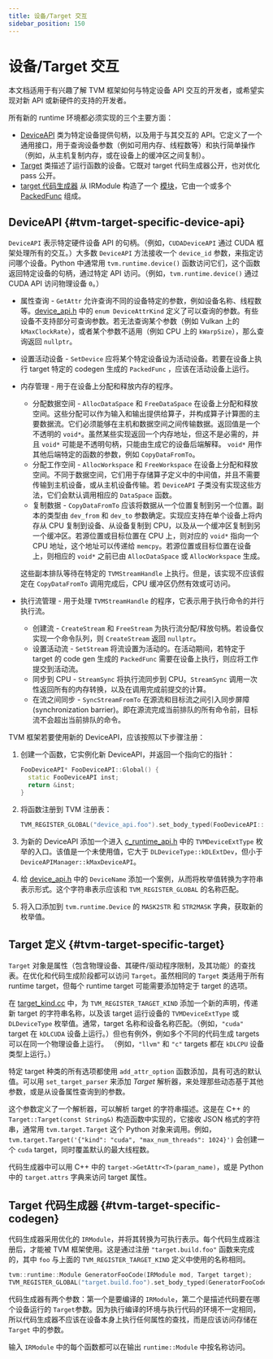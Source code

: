 ```yaml
---
title: 设备/Target 交互
sidebar_position: 150
---
```


# 设备/Target 交互

本文档适用于有兴趣了解 TVM 框架如何与特定设备 API 交互的开发者，或希望实现对新 API 或新硬件的支持的开发者。

所有新的 runtime 环境都必须实现的三个主要方面：

* [DeviceAPI](#tvm-target-specific-device-api) 类为特定设备提供句柄，以及用于与其交互的 API。它定义了一个通用接口，用于查询设备参数（例如可用内存、线程数等）和执行简单操作（例如，从主机复制内存，或在设备上的缓冲区之间复制）。
* [Target](#tvm-target-specific-target) 类描述了运行函数的设备。它既对 target 代码生成器公开，也对优化 pass 公开。
* [target 代码生成器](#tvm-target-specific-codegen) 从 IRModule 构造了一个 [模块](https://tvm.apache.org/docs/arch/runtime.html#tvm-runtime-system-module)，它由一个或多个 [PackedFunc](https://tvm.apache.org/docs/arch/runtime.html#tvm-runtime-system-packed-func) 组成。

## DeviceAPI {#tvm-target-specific-device-api}

`DeviceAPI` 表示特定硬件设备 API 的句柄。（例如，`CUDADeviceAPI` 通过 CUDA 框架处理所有的交互。）大多数 `DeviceAPI` 方法接收一个 `device_id` 参数，来指定访问哪个设备。Python 中通常用 `tvm.runtime.device()` 函数访问它们，这个函数返回特定设备的句柄，通过特定 API 访问。（例如，`tvm.runtime.device()` 通过 CUDA API 访问物理设备 `0`。）

* 属性查询 - `GetAttr` 允许查询不同的设备特定的参数，例如设备名称、线程数等。[device_api.h](https://github.com/apache/tvm/blob/main/include/tvm/runtime/device_api.h) 中的 `enum DeviceAttrKind` 定义了可以查询的参数。有些设备不支持部分可查询参数。若无法查询某个参数（例如 Vulkan 上的 `kMaxClockRate`），或者某个参数不适用（例如 CPU 上的 `kWarpSize`），那么查询返回 `nullptr`。
* 设置活动设备 - `SetDevice` 应将某个特定设备设为活动设备。若要在设备上执行 target 特定的 codegen 生成的 `PackedFunc` ，应该在活动设备上运行。
* 内存管理 - 用于在设备上分配和释放内存的程序。
   * 分配数据空间 - `AllocDataSpace` 和 `FreeDataSpace` 在设备上分配和释放空间。这些分配可以作为输入和输出提供给算子，并构成算子计算图的主要数据流。它们必须能够在主机和数据空间之间传输数据。返回值是一个不透明的 `void*`。虽然某些实现返回一个内存地址，但这不是必需的，并且 `void*` 可能是不透明句柄，只能由生成它的设备后端解释。 `void*` 用作其他后端特定的函数的参数，例如 `CopyDataFromTo`。
   * 分配工作空间 - `AllocWorkspace` 和 `FreeWorkspace` 在设备上分配和释放空间。不同于数据空间，它们用于存储算子定义中的中间值，并且不需要传输到主机设备，或从主机设备传输。若 `DeviceAPI` 子类没有实现这些方法，它们会默认调用相应的 `DataSpace` 函数。
   * 复制数据 - `CopyDataFromTo` 应该将数据从一个位置复制到另一个位置。副本的类型由 `dev_from` 和 `dev_to` 参数确定。实现应支持在单个设备上将内存从 CPU 复制到设备、从设备复制到 CPU，以及从一个缓冲区复制到另一个缓冲区。若源位置或目标位置在 CPU 上，则对应的 `void*` 指向一个 CPU 地址，这个地址可以传递给 `memcpy`。若源位置或目标位置在设备上，则相应的 `void*` 之前已由 `AllocDataSpace` 或 `AllocWorkspace` 生成。
   
   这些副本排队等待在特定的 `TVMStreamHandle` 上执行。但是，该实现不应该假定在 `CopyDataFromTo` 调用完成后，CPU 缓冲区仍然有效或可访问。
* 执行流管理 - 用于处理 `TVMStreamHandle` 的程序，它表示用于执行命令的并行执行流。
   * 创建流 - `CreateStream` 和 `FreeStream` 为执行流分配/释放句柄。若设备仅实现一个命令队列，则 `CreateStream` 返回 `nullptr`。
   * 设置活动流 - `SetStream` 将流设置为活动的。在活动期间，若特定于 target 的 code gen 生成的 `PackedFunc` 需要在设备上执行，则应将工作提交到活动流。
   * 同步到 CPU - `StreamSync` 将执行流同步到 CPU。`StreamSync` 调用一次性返回所有的内存转换，以及在调用完成前提交的计算。
   * 在流之间同步 - `SyncStreamFromTo` 在源流和目标流之间引入同步屏障 (synchronization barrier)。即在源流完成当前排队的所有命令前，目标流不会超出当前排队的命令。

TVM 框架若要使用新的 DeviceAPI，应该按照以下步骤注册：

1. 创建一个函数，它实例化新 DeviceAPI，并返回一个指向它的指针：

   ``` c++
   FooDeviceAPI* FooDeviceAPI::Global() {
     static FooDeviceAPI inst;
     return &inst;
   }
   ```

2. 将函数注册到 TVM 注册表：

   ``` c++
   TVM_REGISTER_GLOBAL("device_api.foo").set_body_typed(FooDeviceAPI::Global);
   ```

1. 为新的 DeviceAPI 添加一个进入 [c_runtime_api.h](https://github.com/apache/tvm/blob/main/include/tvm/runtime/c_runtime_api.h) 中的 `TVMDeviceExtType` 枚举的入口。该值是一个未使用值，它大于 `DLDeviceType::kDLExtDev`，但小于 `DeviceAPIManager::kMaxDeviceAPI`。
2. 给 [device_api.h](https://github.com/apache/tvm/blob/main/include/tvm/runtime/device_api.h) 中的 `DeviceName` 添加一个案例，从而将枚举值转换为字符串表示形式。这个字符串表示应该和 `TVM_REGISTER_GLOBAL` 的名称匹配。
3. 将入口添加到 `tvm.runtime.Device` 的 `MASK2STR` 和 `STR2MASK` 字典，获取新的枚举值。

## Target 定义 {#tvm-target-specific-target}

`Target` 对象是属性（包含物理设备、其硬件/驱动程序限制，及其功能）的查找表。在优化和代码生成阶段都可以访问 `Target`。虽然相同的 `Target` 类适用于所有 runtime target，但每个 runtime target 可能需要添加特定于 target 的选项。

在 [target_kind.cc](https://github.com/apache/tvm/blob/main/src/target/target_kind.cc) 中，为 `TVM_REGISTER_TARGET_KIND` 添加一个新的声明，传递新 target 的字符串名称，以及该 target 运行设备的 `TVMDeviceExtType` 或 `DLDeviceType` 枚举值。通常，target 名称和设备名称匹配。（例如，`"cuda"` target 在 `kDLCUDA` 设备上运行。）但也有例外，例如多个不同的代码生成 targets 可以在同一个物理设备上运行。 （例如，`"llvm"` 和 `"c"` targets 都在 `kDLCPU` 设备类型上运行。）

特定 target 种类的所有选项都使用 `add_attr_option` 函数添加，具有可选的默认值。可以用 `set_target_parser` 来添加 *Target*  解析器，来处理那些动态基于其他参数，或是从设备属性查询到的参数。

这个参数定义了一个解析器，可以解析 target 的字符串描述。这是在 C++ 的 `Target::Target(const String&)` 构造函数中实现的，它接收 JSON 格式的字符串，通常用 `tvm.target.Target` 这个 Python 对象来调用。例如， `tvm.target.Target('{"kind": "cuda", "max_num_threads": 1024}')` 会创建一个 `cuda` target，同时覆盖默认的最大线程数。

代码生成器中可以用 C++ 中的 `target->GetAttr<T>(param_name)`，或是 Python 中的 `target.attrs` 字典来访问 target 属性。

## Target 代码生成器 {#tvm-target-specific-codegen}

代码生成器采用优化的 `IRModule`，并将其转换为可执行表示。每个代码生成器注册后，才能被 TVM 框架使用。这是通过注册 `"target.build.foo"` 函数来完成的，其中 `foo` 与上面的 `TVM_REGISTER_TARGET_KIND` 定义中使用的名称相同。

``` c++
tvm::runtime::Module GeneratorFooCode(IRModule mod, Target target);
TVM_REGISTER_GLOBAL("target.build.foo").set_body_typed(GeneratorFooCode);
```

代码生成器有两个参数：第一个是要编译的 `IRModule`，第二个是描述代码要在哪个设备运行的 `Target`参数。因为执行编译的环境与执行代码的环境不一定相同，所以代码生成器不应该在设备本身上执行任何属性的查找，而是应该访问存储在 `Target` 中的参数。

输入 `IRModule` 中的每个函数都可以在输出 `runtime::Module` 中按名称访问。